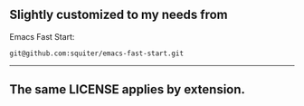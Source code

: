 Slightly customized to my needs from
--------------------------
Emacs Fast Start:
```
git@github.com:squiter/emacs-fast-start.git
```
--------------------------------------
The same LICENSE applies by extension.
--------------------------------------